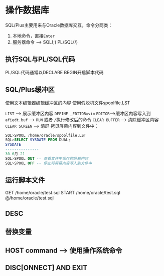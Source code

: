 # 操作数据库

SQL/Plus主要用来与Oracle数据库交互，命令分两类：
1. 本地命令，直接`Enter`
2. 服务器命令 --> SQL(;) PL/SQL(/)

## 执行SQL与PL/SQL代码

PL/SQL代码通常以DECLARE BEGIN开启脚本代码

## SQL/Plus缓冲区

使用文本编辑器编辑缓冲区的内容
使用假脱机文件spoolfile.LST

`LIST` --> 展示缓冲区内容
`DEFINE _EDITOR=vim`    `EDITOR`-->缓冲区内容写入到`afiedt.buf` --> `RUN` 或者 `/`执行修改后的命令
`CLEAR BUFFER` --> 清除缓冲区内容
`CLEAR SCREEN` --> 清屏
拷贝屏幕内容到文件中：
```sql
SQL>SPOOL /home/oracle/spoolfile.LST
SQL>SELECT SYSDATE FROM DUAL;
SYSDATE
---------------
30-6月-21
SQL>SPOOL OUT -- 查看文件中保存的屏幕内容
SQL>SPOOL OFF -- 停止将屏幕内容写入到文件中
```

## 运行脚本文件

GET /home/oracle/test.sql
START /home/oracle/test.sql
@/home/oracle/test.sql

## DESC

## 替换变量

## HOST command --> 使用操作系统命令

## DISC[ONNECT] AND EXIT
